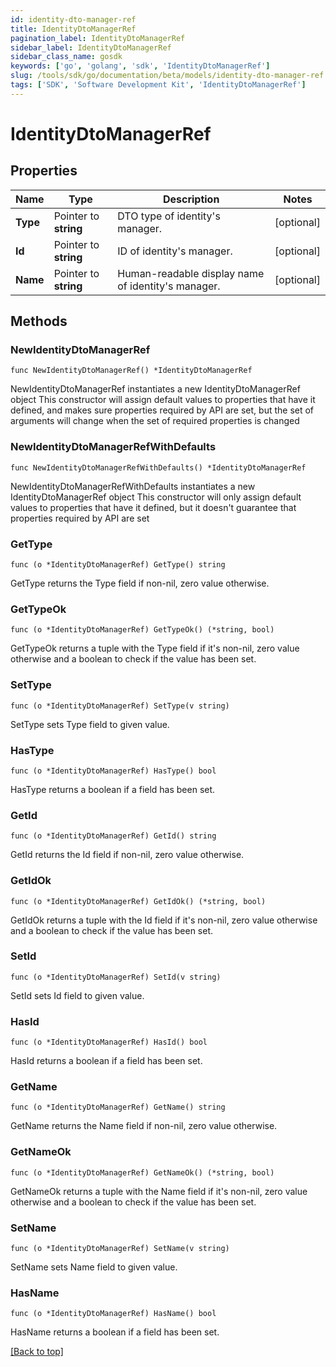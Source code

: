 ```yaml
---
id: identity-dto-manager-ref
title: IdentityDtoManagerRef
pagination_label: IdentityDtoManagerRef
sidebar_label: IdentityDtoManagerRef
sidebar_class_name: gosdk
keywords: ['go', 'golang', 'sdk', 'IdentityDtoManagerRef'] 
slug: /tools/sdk/go/documentation/beta/models/identity-dto-manager-ref
tags: ['SDK', 'Software Development Kit', 'IdentityDtoManagerRef']
---
```


# IdentityDtoManagerRef

## Properties

Name | Type | Description | Notes
------------ | ------------- | ------------- | -------------
**Type** | Pointer to **string** | DTO type of identity&#39;s manager. | [optional] 
**Id** | Pointer to **string** | ID of identity&#39;s manager. | [optional] 
**Name** | Pointer to **string** | Human-readable display name of identity&#39;s manager. | [optional] 

## Methods

### NewIdentityDtoManagerRef

`func NewIdentityDtoManagerRef() *IdentityDtoManagerRef`

NewIdentityDtoManagerRef instantiates a new IdentityDtoManagerRef object
This constructor will assign default values to properties that have it defined,
and makes sure properties required by API are set, but the set of arguments
will change when the set of required properties is changed

### NewIdentityDtoManagerRefWithDefaults

`func NewIdentityDtoManagerRefWithDefaults() *IdentityDtoManagerRef`

NewIdentityDtoManagerRefWithDefaults instantiates a new IdentityDtoManagerRef object
This constructor will only assign default values to properties that have it defined,
but it doesn't guarantee that properties required by API are set

### GetType

`func (o *IdentityDtoManagerRef) GetType() string`

GetType returns the Type field if non-nil, zero value otherwise.

### GetTypeOk

`func (o *IdentityDtoManagerRef) GetTypeOk() (*string, bool)`

GetTypeOk returns a tuple with the Type field if it's non-nil, zero value otherwise
and a boolean to check if the value has been set.

### SetType

`func (o *IdentityDtoManagerRef) SetType(v string)`

SetType sets Type field to given value.

### HasType

`func (o *IdentityDtoManagerRef) HasType() bool`

HasType returns a boolean if a field has been set.

### GetId

`func (o *IdentityDtoManagerRef) GetId() string`

GetId returns the Id field if non-nil, zero value otherwise.

### GetIdOk

`func (o *IdentityDtoManagerRef) GetIdOk() (*string, bool)`

GetIdOk returns a tuple with the Id field if it's non-nil, zero value otherwise
and a boolean to check if the value has been set.

### SetId

`func (o *IdentityDtoManagerRef) SetId(v string)`

SetId sets Id field to given value.

### HasId

`func (o *IdentityDtoManagerRef) HasId() bool`

HasId returns a boolean if a field has been set.

### GetName

`func (o *IdentityDtoManagerRef) GetName() string`

GetName returns the Name field if non-nil, zero value otherwise.

### GetNameOk

`func (o *IdentityDtoManagerRef) GetNameOk() (*string, bool)`

GetNameOk returns a tuple with the Name field if it's non-nil, zero value otherwise
and a boolean to check if the value has been set.

### SetName

`func (o *IdentityDtoManagerRef) SetName(v string)`

SetName sets Name field to given value.

### HasName

`func (o *IdentityDtoManagerRef) HasName() bool`

HasName returns a boolean if a field has been set.


[[Back to top]](#) 


